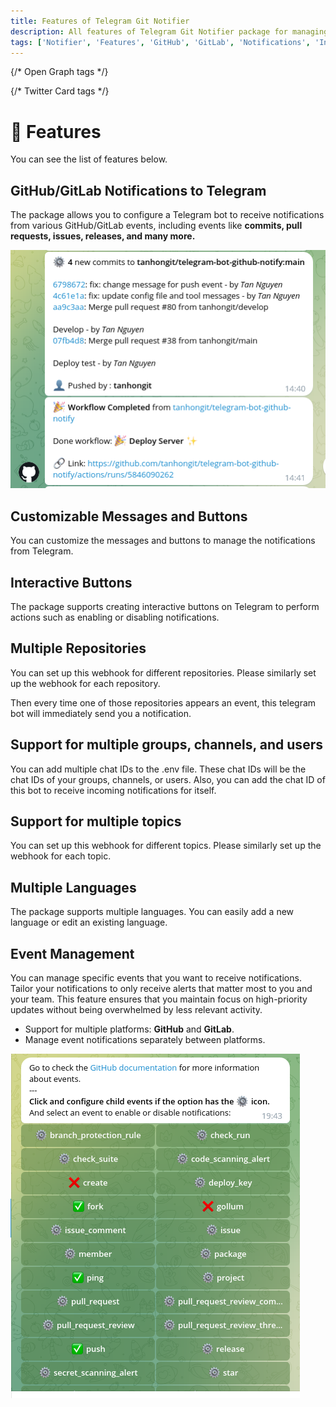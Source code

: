 ```yaml
---
title: Features of Telegram Git Notifier
description: All features of Telegram Git Notifier package for managing notifications from GitHub and GitLab. Check the features of the Telegram Git Notifier package.
tags: ['Notifier', 'Features', 'GitHub', 'GitLab', 'Notifications', 'Interactive buttons', 'Multiple repositories', 'Multiple topics', 'Multiple languages', 'Event management', 'Telegram bot', 'Prologue']
---
```


<head>
  <meta name="robots" content="index,follow" />
  <meta name="author" content="CSlant" />
  <link rel="canonical" data-rh="true" href="/telegram-git-notifier/prologue/features" />
  
  {/* Open Graph tags */}
  <meta property="og:title" content="Features of Telegram Git Notifier" />
  <meta property="og:description" content="All features of Telegram Git Notifier package for managing notifications from GitHub and GitLab. Check the features of the Telegram Git Notifier package." />
  <meta property="og:type" content="article" />
  <meta property="og:url" content="https://docs.cslant.com/telegram-git-notifier/prologue/features" />
  
  {/* Twitter Card tags */}
  <meta name="twitter:card" content="summary" />
  <meta name="twitter:title" content="Features of Telegram Git Notifier" />
  <meta name="twitter:description" content="All features of Telegram Git Notifier package for managing notifications from GitHub and GitLab. Check the features of the Telegram Git Notifier package." />
</head>

# 🎉 Features

You can see the list of features below.

## GitHub/GitLab Notifications to Telegram

The package allows you to configure a Telegram bot to receive notifications from various GitHub/GitLab events, including events like **commits, pull requests, issues, releases, and many more.**

![github_notifications](../assets/public/images/tgn-github-notifications.png)

## Customizable Messages and Buttons

You can customize the messages and buttons to manage the notifications from Telegram.

## Interactive Buttons

The package supports creating interactive buttons on Telegram to perform actions such as enabling or disabling notifications.

## Multiple Repositories

You can set up this webhook for different repositories. Please similarly set up the webhook for each repository.

Then every time one of those repositories appears an event, this telegram bot will immediately send you a notification.

## Support for multiple groups, channels, and users

You can add multiple chat IDs to the .env file. These chat IDs will be the chat IDs of your groups, channels, or users. Also, you can add the chat ID of this bot to receive incoming notifications for itself.

## Support for multiple topics

You can set up this webhook for different topics. Please similarly set up the webhook for each topic.

## Multiple Languages

The package supports multiple languages. You can easily add a new language or edit an existing language.

## Event Management

You can manage specific events that you want to receive notifications. Tailor your notifications to only receive alerts that matter most to you and your team. This feature ensures that you maintain focus on high-priority updates without being overwhelmed by less relevant activity.

- Support for multiple platforms: **GitHub** and **GitLab**.
- Manage event notifications separately between platforms.

![github_event_management](../assets/public/images/tgn-github-event-management.png)
